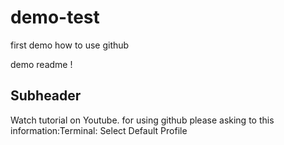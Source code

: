 # demo-test
first demo how to use github

demo readme !

## Subheader

Watch tutorial on Youtube.
for using github please asking to this information:Terminal: Select Default Profile